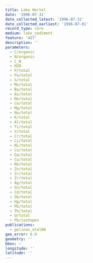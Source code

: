 ```yaml
---
title: Lake Hertel
date: '1996-07-31'
date_collected_latest: '1996-07-31'
date_collected_earliest: '1996-07-01'
record_type: core
medium: lake_sediment
feature: '427'
description: ''
parameters:
  - C/organic
  - N/organic
  - C_N
  - H2O
  - P/total
  - Fe/total
  - S/total
  - Mn/total
  - Ba/total
  - As/total
  - Mo/total
  - Ca/total
  - Mg/total
  - Na/total
  - K/total
  - Al/total
  - Ti/total
  - V/total
  - Cr/total
  - Li/total
  - Ni/total
  - Co/total
  - Ga/total
  - Cu/total
  - Rb/total
  - Zn/total
  - Sr/total
  - Zr/total
  - Ag/total
  - Sn/total
  - Cd/total
  - Sb/total
  - Hg/total
  - Pb/total
  - Th/total
  - U/total
  - Pb/isotopes
publications:
  - gelinas_etal00
geo_error: 0.0
geometry: ''
bbox: ~
longitude: ''
latitude: ''
---
```

